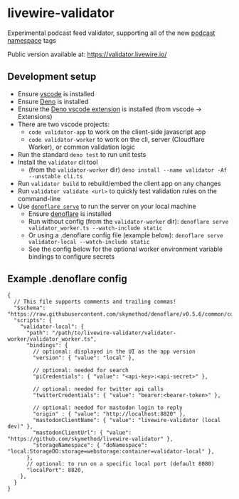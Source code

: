 # livewire-validator
Experimental podcast feed validator, supporting all of the new [podcast namespace](https://github.com/Podcastindex-org/podcast-namespace/blob/main/docs/1.0.md) tags

Public version available at: https://validator.livewire.io/

## Development setup
- Ensure [vscode](https://code.visualstudio.com/) is installed
- Ensure [Deno](https://deno.land/) is installed
- Ensure the [Deno vscode extension](https://marketplace.visualstudio.com/items?itemName=denoland.vscode-deno) is installed (from vscode -> Extensions)
- There are two vscode projects:
  - `code validator-app` to work on the client-side javascript app
  - `code validator-worker` to work on the cli, server (Cloudflare Worker), or common validation logic
- Run the standard `deno test` to run unit tests
- Install the `validator` cli tool
  - (from the `validator-worker` dir) `deno install --name validator -Af --unstable cli.ts`
- Run `validator build` to rebuild/embed the client app on any changes
- Run `validator validate <url>` to quickly test validation rules on the command-line
- Use [`denoflare serve`](https://denoflare.dev/cli/serve) to run the server on your local machine
  - Ensure [denoflare](https://denoflare.dev/cli/) is installed
  - Run without config (from the `validator-worker` dir): `denoflare serve validator_worker.ts --watch-include static`
  - Or using a .denoflare config file (example below): `denoflare serve validator-local --watch-include static`
  - See the config below for the optional worker environment variable bindings to configure secrets

## Example .denoflare config
```jsonc
{
  // This file supports comments and trailing commas!
  "$schema": "https://raw.githubusercontent.com/skymethod/denoflare/v0.5.6/common/config.schema.json",
  "scripts": {
    "validator-local": {
      "path": "/path/to/livewire-validator/validator-worker/validator_worker.ts",
      "bindings": {
        // optional: displayed in the UI as the app version
        "version": { "value": "local" },

        // optional: needed for search
        "piCredentials": { "value": "<api-key>:<api-secret>" },

        // optional: needed for twitter api calls
        "twitterCredentials": { "value": "bearer:<bearer-token>" },

        // optional: needed for mastodon login to reply
        "origin" : { "value": "http://localhost:8820" },
        "mastodonClientName": { "value": "livewire-validator (local dev)" },
        "mastodonClientUrl": { "value": "https://github.com/skymethod/livewire-validator" },
        "storageNamespace": { "doNamespace": "local:StorageDO:storage=webstorage:container=validator-local" },
      },
      // optional: to run on a specific local port (default 8080)
      "localPort": 8820,
    },
  }
}
```